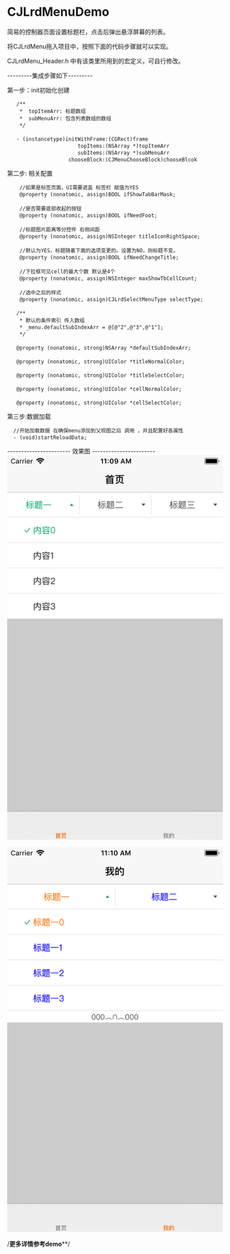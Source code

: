 # CJLrdMenuDemo

简易的控制器页面设置标题栏，点击后弹出悬浮屏幕的列表。

将CJLrdMenu拖入项目中，按照下面的代码步骤就可以实现。

CJLrdMenu_Header.h 中有该类里所用到的宏定义，可自行修改。

---------集成步骤如下---------

第一步：init初始化创建

       /**
        *  topItemArr: 标题数组
        *  subMenuArr: 包含列表数组的数组
        */
     
       - (instancetype)initWithFrame:(CGRect)frame
                           topItems:(NSArray *)topItemArr
                           subItems:(NSArray *)subMenuArr
                        chooseBlock:(CJMenuChooseBlock)chooseBlcok
                  
第二步: 相关配置

        //如果是标签页面，UI需要遮盖 标签栏 赋值为YES
        @property (nonatomic, assign)BOOL ifShowTabBarMask;

        //是否需要底部收起的按钮
        @property (nonatomic, assign)BOOL ifNeedFoot;

        //标题图片距离等分控件 右侧间距
        @property (nonatomic, assign)NSInteger titleIconRightSpace;

        //默认为YES，标题随着下面的选项变更的。设置为NO，则标题不变。
        @property (nonatomic, assign)BOOL ifNeedChangeTitle;

        //下拉框可见cell的最大个数 默认是4个
        @property (nonatomic, assign)NSInteger maxShowTbCellCount;

        //选中之后的样式
        @property (nonatomic, assign)CJLrdSelectMenuType selectType;

       /**
        * 默认的条件索引 传入数组 
        * _menu.defaultSubIndexArr = @[@"2",@"3",@"1"];
        */
        
       @property (nonatomic, strong)NSArray *defaultSubIndexArr;

       @property (nonatomic, strong)UIColor *titleNormalColor;

       @property (nonatomic, strong)UIColor *titleSelectColor;

       @property (nonatomic, strong)UIColor *cellNormalColor;

       @property (nonatomic, strong)UIColor *cellSelectColor;


       


第三步:数据加载

      //开始加载数据 在确保menu添加到父视图之后 调用 ，并且配置好各属性
      - (void)startReloadData;


----------------------- 效果图 -----------------------
![image](https://github.com/JamhonyZ/CJLrdMenuDemo/blob/master/Image/Simulator%20Screen%20Shot%20-%20iPhone%208%20-%202017-10-10%20at%2011.09.48.png)

![image](https://github.com/JamhonyZ/CJLrdMenuDemo/blob/master/Image/Simulator%20Screen%20Shot%20-%20iPhone%208%20-%202017-10-10%20at%2011.10.12.png)

/**********更多详情参考demo************/
